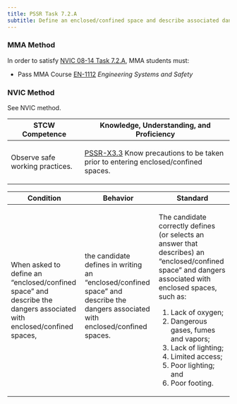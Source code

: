 ```yaml
---
title: PSSR Task 7.2.A 
subtitle: Define an enclosed/confined space and describe associated dangers
---
```



### MMA Method

In order to satisfy  [NVIC 08-14  Task  7.2.A](/stcw23/assets/images/nvic-08-14.pdf), MMA students must:

* Pass MMA Course  [EN-1112](EN-1112) *Engineering Systems and Safety*


### NVIC Method

<a onclick="togglevisibility('nvic_methods')" >See NVIC method.</a>

<div id='nvic_methods' class='hide'>

<table>
<thead>
<tr>
<th class='forty'> STCW Competence </th>
<th class='sixty'> Knowledge, Understanding, and Proficiency </th>
</tr>
</thead>




<tbody>
<tr><td markdown='1'>

Observe safe working practices.

</td><td markdown='1'>

[PSSR-X3.3](../../tables/614.html#PSSR-X3.3) Know precautions to be taken prior to entering enclosed/confined spaces.

</td></tr>


</tbody>
</table>


<table>
<thead>
<tr><th class='twenty'>  Condition </th><th class='twenty'> Behavior </th><th  class='sixty'>Standard </th></tr>
</thead>
<tbody >



<tr><td markdown='1'>

When asked to define an “enclosed/confined space” and describe the dangers associated with enclosed/confined spaces,

</td><td markdown='1'>

the candidate defines in writing an “enclosed/confined space” and describe the dangers associated with enclosed/confined spaces.

<br>

<div class="tooltip">
<span class="tooltiptext">
</span>
</div>


</td><td markdown='1'>

The candidate correctly defines (or selects an answer that describes) an “enclosed/confined space” and dangers associated with enclosed spaces, such as:
 
1.  Lack of oxygen; 
2.  Dangerous gases, fumes and vapors; 
3.  Lack of lighting; 
4.  Limited access; 
5.  Poor lighting; and 
6.  Poor footing.

</td></tr>
</tbody>
</table>
</div>
